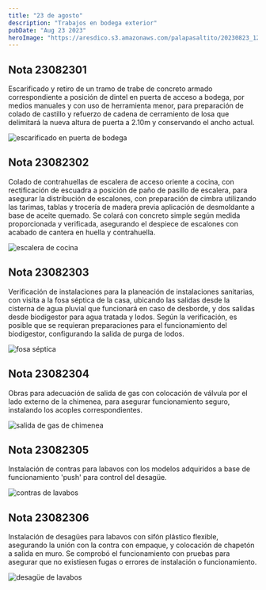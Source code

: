 ```yaml
---
title: "23 de agosto"
description: "Trabajos en bodega exterior"
pubDate: "Aug 23 2023"
heroImage: "https://aresdico.s3.amazonaws.com/palapasaltito/20230823_124645.jpg"
---
```


## Nota 23082301

Escarificado y retiro de un tramo de trabe de concreto armado correspondiente a posición de dintel en puerta de acceso a bodega, por medios manuales y con uso de herramienta menor, para preparación de colado de castillo y refuerzo de cadena de cerramiento de losa que delimitará la nueva altura de puerta a 2.10m y conservando el ancho actual.

![escarificado en puerta de bodega](https://aresdico.s3.amazonaws.com/palapasaltito/20230823_124645.jpg "escarificado en puerta de bodega")

## Nota 23082302

Colado de contrahuellas de escalera de acceso oriente a cocina, con rectificación de escuadra a posición de paño de pasillo de escalera, para asegurar la distribución de escalones, con preparación de cimbra utilizando las tarimas, tablas y trocería de madera previa aplicación de desmoldante a base de aceite quemado. Se colará con concreto simple según medida proporcionada y verificada, asegurando el despiece de escalones con acabado de cantera en huella y contrahuella.

![escalera de cocina](https://aresdico.s3.amazonaws.com/palapasaltito/20230823_124609.jpg "escalera de cocina")

## Nota 23082303

Verificación de instalaciones para la planeación de instalaciones sanitarias, con visita a la fosa séptica de la casa, ubicando las salidas desde la cisterna de agua pluvial que funcionará en caso de desborde, y dos salidas desde biodigestor para agua tratada y lodos. Según la verificación, es posible que se requieran preparaciones para el funcionamiento del biodigestor, configurando la salida de purga de lodos.

![fosa séptica](https://aresdico.s3.amazonaws.com/palapasaltito/IMG20230823093515.jpg "fosa séptica")

## Nota 23082304

Obras para adecuación de salida de gas con colocación de válvula por el lado externo de la chimenea, para asegurar funcionamiento seguro, instalando los acoples correspondientes.

![salida de gas de chimenea](https://aresdico.s3.amazonaws.com/palapasaltito/20230823_124626.jpg "salida de gas de chimenea")

## Nota 23082305

Instalación de contras para labavos con los modelos adquiridos a base de funcionamiento 'push' para control del desagüe.

![contras de lavabos](https://aresdico.s3.amazonaws.com/palapasaltito/20230823_102843.jpg "contras de lavabos")

## Nota 23082306

Instalación de desagües para labavos con sifón plástico flexible, asegurando la unión con la contra con empaque, y colocación de chapetón a salida en muro. Se comprobó el funcionamiento con pruebas para asegurar que no existiesen fugas o errores de instalación o funcionamiento.

![desagüe de lavabos](https://aresdico.s3.amazonaws.com/palapasaltito/20230823_102847.jpg "desagüe de lavabos")
